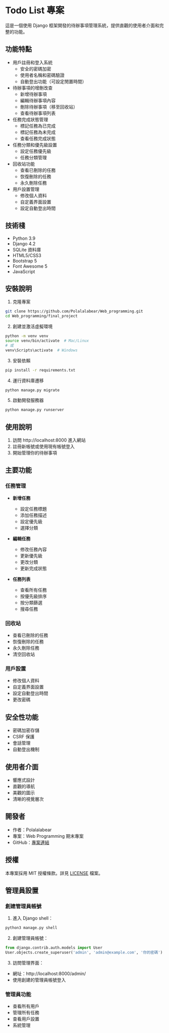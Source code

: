 # Todo List 專案

這是一個使用 Django 框架開發的待辦事項管理系統，提供直觀的使用者介面和完整的功能。

## 功能特點

- 用戶註冊和登入系統
  - 安全的密碼加密
  - 使用者名稱和密碼驗證
  - 自動登出功能（可設定閒置時間）
- 待辦事項的增刪改查
  - 新增待辦事項
  - 編輯待辦事項內容
  - 刪除待辦事項（移至回收站）
  - 查看待辦事項列表
- 任務完成狀態管理
  - 標記任務為已完成
  - 標記任務為未完成
  - 查看任務完成狀態
- 任務分類和優先級設置
  - 設定任務優先級
  - 任務分類管理
- 回收站功能
  - 查看已刪除的任務
  - 恢復刪除的任務
  - 永久刪除任務
- 用戶設置管理
  - 修改個人資料
  - 自定義界面設置
  - 設定自動登出時間

## 技術棧

- Python 3.9
- Django 4.2
- SQLite 資料庫
- HTML5/CSS3
- Bootstrap 5
- Font Awesome 5
- JavaScript

## 安裝說明

1. 克隆專案
```bash
git clone https://github.com/Polalalabear/Web_programming.git
cd Web_programming/final_project
```

2. 創建並激活虛擬環境
```bash
python -m venv venv
source venv/bin/activate  # Mac/Linux
# 或
venv\Scripts\activate  # Windows
```

3. 安裝依賴
```bash
pip install -r requirements.txt
```

4. 運行資料庫遷移
```bash
python manage.py migrate
```

5. 啟動開發服務器
```bash
python manage.py runserver
```

## 使用說明

1. 訪問 http://localhost:8000 進入網站
2. 註冊新帳號或使用現有帳號登入
3. 開始管理你的待辦事項

## 主要功能

### 任務管理
- **新增任務**
  - 設定任務標題
  - 添加任務描述
  - 設定優先級
  - 選擇分類

- **編輯任務**
  - 修改任務內容
  - 更新優先級
  - 更改分類
  - 更新完成狀態

- **任務列表**
  - 查看所有任務
  - 按優先級排序
  - 按分類篩選
  - 搜尋任務

### 回收站
- 查看已刪除的任務
- 恢復刪除的任務
- 永久刪除任務
- 清空回收站

### 用戶設置
- 修改個人資料
- 自定義界面設置
- 設定自動登出時間
- 更改密碼

## 安全性功能
- 密碼加密存儲
- CSRF 保護
- 會話管理
- 自動登出機制

## 使用者介面
- 響應式設計
- 直觀的導航
- 美觀的圖示
- 清晰的視覺層次

## 開發者

- 作者：Polalalabear
- 專案：Web Programming 期末專案
- GitHub：[專案連結](https://github.com/Polalalabear/Web_programming/tree/main/final_project)

## 授權

本專案採用 MIT 授權條款。詳見 [LICENSE](LICENSE) 檔案。

## 管理員設置

### 創建管理員帳號
1. 進入 Django shell：
```bash
python3 manage.py shell
```

2. 創建管理員帳號：
```python
from django.contrib.auth.models import User
User.objects.create_superuser('admin', 'admin@example.com', '你的密碼')
```

3. 訪問管理界面：
- 網址：http://localhost:8000/admin/
- 使用創建的管理員帳號登入

### 管理員功能
- 查看所有用戶
- 管理所有任務
- 查看用戶設置
- 系統管理 